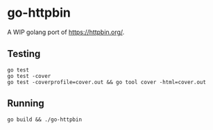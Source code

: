 # go-httpbin

A WIP golang port of https://httpbin.org/.

## Testing

```
go test
go test -cover
go test -coverprofile=cover.out && go tool cover -html=cover.out
```

## Running

```
go build && ./go-httpbin
```
